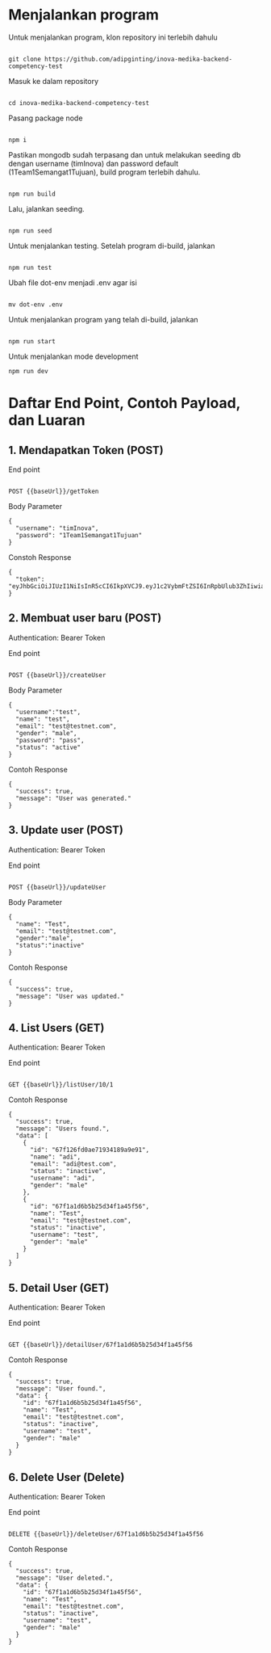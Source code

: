 # Menjalankan program
Untuk menjalankan program, klon repository ini terlebih dahulu
```

git clone https://github.com/adipginting/inova-medika-backend-competency-test

```
Masuk ke dalam repository
```

cd inova-medika-backend-competency-test

```
Pasang package node
```

npm i

```
Pastikan mongodb sudah terpasang dan untuk melakukan seeding db dengan username (timInova) dan password default (1Team1Semangat1Tujuan), build program terlebih dahulu.
```

npm run build

```
Lalu, jalankan seeding.
```

npm run seed

```
Untuk menjalankan testing. Setelah program di-build, jalankan
```

npm run test

```
Ubah file dot-env menjadi .env agar isi 
```

mv dot-env .env

```
Untuk menjalankan program yang telah di-build, jalankan
```

npm run start

```
Untuk menjalankan mode development
```
npm run dev

```

# Daftar End Point, Contoh Payload, dan Luaran
## 1.  Mendapatkan Token (POST)

End point
```

POST {{baseUrl}}/getToken

```

Body Parameter

```
{
  "username": "timInova",
  "password": "1Team1Semangat1Tujuan"
}

```
Constoh Response
```
{
  "token": "eyJhbGciOiJIUzI1NiIsInR5cCI6IkpXVCJ9.eyJ1c2VybmFtZSI6InRpbUlub3ZhIiwiaWF0IjoxNzQzODg2Mjc1LCJleHAiOjE3NDM4ODY4NzV9.BXOZHDT04uIju1u8hZWN7l1Z0qGnqoOGIy5Ka3rf87k"
}

```
## 2. Membuat user baru (POST)
Authentication: Bearer Token

End point
```

POST {{baseUrl}}/createUser

```

Body Parameter

```
{
  "username":"test",
  "name": "test",
  "email": "test@testnet.com",
  "gender": "male",
  "password": "pass",
  "status": "active"
}

```
Contoh Response
```
{
  "success": true,
  "message": "User was generated."
}

```

## 3. Update user (POST)
Authentication: Bearer Token

End point
```

POST {{baseUrl}}/updateUser

```

Body Parameter

```
{
  "name": "Test",
  "email": "test@testnet.com",
  "gender":"male",
  "status":"inactive"
}

```
Contoh Response
```
{
  "success": true,
  "message": "User was updated."
}

```

## 4. List Users (GET)
Authentication: Bearer Token

End point
```

GET {{baseUrl}}/listUser/10/1

```

Contoh Response
```
{
  "success": true,
  "message": "Users found.",
  "data": [
    {
      "id": "67f126fd0ae71934189a9e91",
      "name": "adi",
      "email": "adi@test.com",
      "status": "inactive",
      "username": "adi",
      "gender": "male"
    },
    {
      "id": "67f1a1d6b5b25d34f1a45f56",
      "name": "Test",
      "email": "test@testnet.com",
      "status": "inactive",
      "username": "test",
      "gender": "male"
    }
  ]
}

```

## 5. Detail User (GET)
Authentication: Bearer Token

End point
```

GET {{baseUrl}}/detailUser/67f1a1d6b5b25d34f1a45f56

```

Contoh Response
```
{
  "success": true,
  "message": "User found.",
  "data": {
    "id": "67f1a1d6b5b25d34f1a45f56",
    "name": "Test",
    "email": "test@testnet.com",
    "status": "inactive",
    "username": "test",
    "gender": "male"
  }
}

```

## 6. Delete User (Delete)
Authentication: Bearer Token

End point
```

DELETE {{baseUrl}}/deleteUser/67f1a1d6b5b25d34f1a45f56

```

Contoh Response
```
{
  "success": true,
  "message": "User deleted.",
  "data": {
    "id": "67f1a1d6b5b25d34f1a45f56",
    "name": "Test",
    "email": "test@testnet.com",
    "status": "inactive",
    "username": "test",
    "gender": "male"
  }
}

```









